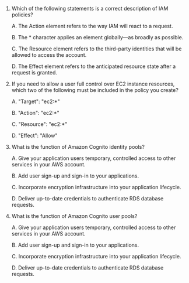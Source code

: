1. Which of the following statements is a correct description of IAM policies?

    A. The Action element refers to the way IAM will react to a request.

    B. The * character applies an element globally—as broadly as possible.

    C. The Resource element refers to the third-party identities that will be allowed to access the account.

    D. The Effect element refers to the anticipated resource state after a request is granted.

1. If you need to allow a user full control over EC2 instance resources, which two of the following must be included in the policy you create?

    A. "Target": "ec2:*" 

    B. "Action": "ec2:*" 

    C. "Resource": "ec2:*" 

    D. "Effect": "Allow"


1. What is the function of Amazon Cognito identity pools?

    A. Give your application users temporary, controlled access to other services in your AWS account.

    B. Add user sign-up and sign-in to your applications.

    C. Incorporate encryption infrastructure into your application lifecycle.

    D. Deliver up-to-date credentials to authenticate RDS database requests.

1. What is the function of Amazon Cognito user pools?

    A. Give your application users temporary, controlled access to other services in your AWS account.

    B. Add user sign-up and sign-in to your applications.

    C. Incorporate encryption infrastructure into your application lifecycle.

    D. Deliver up-to-date credentials to authenticate RDS database requests.
